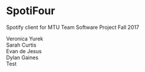 # SpotiFour
Spotify client for MTU Team Software Project Fall 2017


Veronica Yurek\
Sarah Curtis\
Evan de Jesus\
Dylan Gaines\
Test